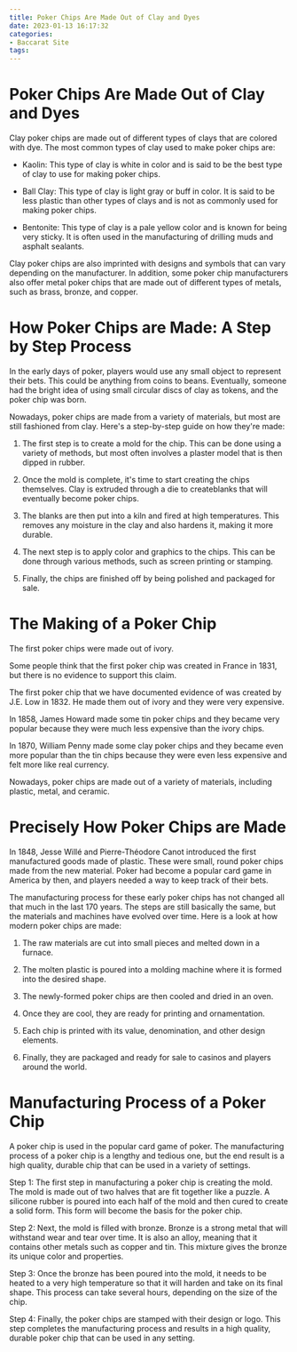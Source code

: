 ```yaml
---
title: Poker Chips Are Made Out of Clay and Dyes
date: 2023-01-13 16:17:32
categories:
- Baccarat Site
tags:
---
```



#  Poker Chips Are Made Out of Clay and Dyes

 Clay poker chips are made out of different types of clays that are colored with dye. The most common types of clay used to make poker chips are:

* Kaolin: This type of clay is white in color and is said to be the best type of clay to use for making poker chips.

* Ball Clay: This type of clay is light gray or buff in color. It is said to be less plastic than other types of clays and is not as commonly used for making poker chips.

* Bentonite: This type of clay is a pale yellow color and is known for being very sticky. It is often used in the manufacturing of drilling muds and asphalt sealants.

Clay poker chips are also imprinted with designs and symbols that can vary depending on the manufacturer. In addition, some poker chip manufacturers also offer metal poker chips that are made out of different types of metals, such as brass, bronze, and copper.

#  How Poker Chips are Made: A Step by Step Process 

In the early days of poker, players would use any small object to represent their bets. This could be anything from coins to beans. Eventually, someone had the bright idea of using small circular discs of clay as tokens, and the poker chip was born.

Nowadays, poker chips are made from a variety of materials, but most are still fashioned from clay. Here's a step-by-step guide on how they're made:

1. The first step is to create a mold for the chip. This can be done using a variety of methods, but most often involves a plaster model that is then dipped in rubber. 

2. Once the mold is complete, it's time to start creating the chips themselves. Clay is extruded through a die to createblanks that will eventually become poker chips. 

3. The blanks are then put into a kiln and fired at high temperatures. This removes any moisture in the clay and also hardens it, making it more durable. 

4. The next step is to apply color and graphics to the chips. This can be done through various methods, such as screen printing or stamping. 

5. Finally, the chips are finished off by being polished and packaged for sale.

#  The Making of a Poker Chip 

The first poker chips were made out of ivory. 

Some people think that the first poker chip was created in France in 1831, but there is no evidence to support this claim. 

The first poker chip that we have documented evidence of was created by J.E. Low in 1832. He made them out of ivory and they were very expensive. 

In 1858, James Howard made some tin poker chips and they became very popular because they were much less expensive than the ivory chips. 

In 1870, William Penny made some clay poker chips and they became even more popular than the tin chips because they were even less expensive and felt more like real currency. 

Nowadays, poker chips are made out of a variety of materials, including plastic, metal, and ceramic.

#  Precisely How Poker Chips are Made 

In 1848, Jesse Willé and Pierre-Théodore Canot introduced the first manufactured goods made of plastic. These were small, round poker chips made from the new material. Poker had become a popular card game in America by then, and players needed a way to keep track of their bets.

The manufacturing process for these early poker chips has not changed all that much in the last 170 years. The steps are still basically the same, but the materials and machines have evolved over time. Here is a look at how modern poker chips are made:

1) The raw materials are cut into small pieces and melted down in a furnace.

2) The molten plastic is poured into a molding machine where it is formed into the desired shape.

3) The newly-formed poker chips are then cooled and dried in an oven.

4) Once they are cool, they are ready for printing and ornamentation.

5) Each chip is printed with its value, denomination, and other design elements.

6) Finally, they are packaged and ready for sale to casinos and players around the world.

#  Manufacturing Process of a Poker Chip

A poker chip is used in the popular card game of poker. The manufacturing process of a poker chip is a lengthy and tedious one, but the end result is a high quality, durable chip that can be used in a variety of settings.

Step 1: The first step in manufacturing a poker chip is creating the mold. The mold is made out of two halves that are fit together like a puzzle. A silicone rubber is poured into each half of the mold and then cured to create a solid form. This form will become the basis for the poker chip.

Step 2: Next, the mold is filled with bronze. Bronze is a strong metal that will withstand wear and tear over time. It is also an alloy, meaning that it contains other metals such as copper and tin. This mixture gives the bronze its unique color and properties.

Step 3: Once the bronze has been poured into the mold, it needs to be heated to a very high temperature so that it will harden and take on its final shape. This process can take several hours, depending on the size of the chip.

Step 4: Finally, the poker chips are stamped with their design or logo. This step completes the manufacturing process and results in a high quality, durable poker chip that can be used in any setting.